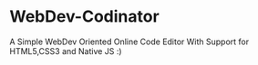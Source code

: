 # WebDev-Codinator
A Simple WebDev Oriented Online Code Editor With Support for HTML5,CSS3 and Native JS :)
